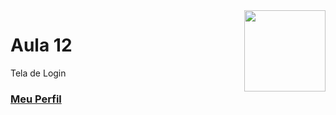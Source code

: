 <img align="right" src="../../img/css.png" width="130"/>

# Aula 12

Tela de Login


### [Meu Perfil](http://phstefen.github.io/)